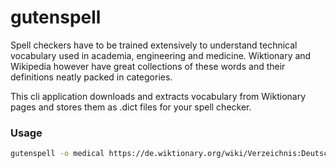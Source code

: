 # gutenspell

Spell checkers have to be trained extensively to understand technical vocabulary used in academia, engineering and medicine. Wiktionary and Wikipedia however have great collections of these words and their definitions neatly packed in categories. 

This cli application downloads and extracts vocabulary from Wiktionary pages and stores them as .dict files for your spell checker. 

### Usage
```bash
gutenspell -o medical https://de.wiktionary.org/wiki/Verzeichnis:Deutsch/Medizin
```